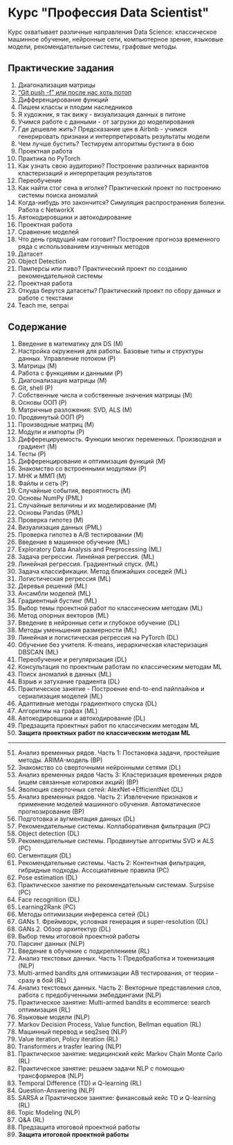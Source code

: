 # Курс "Профессия Data Scientist"

Курс охватывает различные направления Data Science: классическое машинное обучение, нейронные сети, компьютерное зрение, языковые модели, рекомендательные системы, графовые методы.

## Практические задания
01. Диагонализация матрицы
02. [“Git push -f” или после нас хоть потоп](https://github.com/evgpat/edu_otus_ds/blob/main/homework_02.ipynb)
03. Дифференцирование функций
04. Пишем классы и плодим наследников
05. Я художник, я так вижу - визуализация данных в питоне
06. Учимся работе с данными - от загрузки до моделирования
07. Где дешевле жить? Предсказание цен в Airbnb - учимся генерировать признаки и интерпретировать результаты модели
08. Чем лучше бустить? Тестируем алгоритмы бустинга в бою
09. Проектная работа
10. Практика по PyTorch
11. Как узнать свою аудиторию? Построение различных вариантов кластеризаций и интерпретация результатов
12. Переобучение
13. Как найти стог сена в иголке? Практический проект по построению системы поиска аномалий
14. Когда-нибудь это закончится? Симуляция распространения болезни. Работа с NetworkX
15. Автокодировщики и автокодирование
16. Проектная работа
17. Сравнение моделей
18. Что день грядущий нам готовит? Построение прогноза временного ряда с использованием изученных методов
19. Датасет
20. Object Detection
21. Памперсы или пиво? Практический проект по созданию рекомендательной системы
22. Проектная работа
23. Откуда берутся датасеты? Практический проект по сбору данных и работе с текстами
24. Teach me, senpai

## Содержание

01. Введение в математику для DS (M)
02. Настройка окружения для работы. Базовые типы и структуры данных. Управление потоком (P)
03. Матрицы (M)
04. Работа с функциями и данными (P)
05. Диагонализация матрицы (M)
06. Git, shell (P)
07. Собственные числа и собственные значения матрицы (M)
08. Основы ООП (P)
09. Матричные разложения: SVD, ALS (M)
10. Продвинутый ООП (P)
11. Производные матриц (M)
12. Модули и импорты (P)
13. Дифферецируемость. Функции многих переменных. Производная и градиент (M)
14. Тесты (P)
15. Дифференцирование и оптимизация функций (M)
16. Знакомство со встроенными модулями (P)
17. МНК и ММП (M)
18. Файлы и сеть (P)
19. Случайные события, вероятность (M)
20. Основы NumPy (PML)
21. Случайные величины и их моделирование (M)
22. Основы Pandas (PML)
23. Проверка гипотез (M)
24. Визуализация данных (PML)
25. Проверка гипотез в А/В тестировании (M)
26. Введение в машинное обучение (ML)
27. Exploratory Data Analysis and Preprocessing (ML)
28. Задача регрессии. Линейная регрессия. (ML)
29. Линейная регрессия. Градиентный спуск. (ML)
30. Задача классификации. Метод ближайших соседей (ML)
31. Логистическая регрессия (ML)
32. Деревья решений (ML)
33. Ансамбли моделей (ML)
34. Градиентный бустинг (ML)
35. Выбор темы проектной работ по классическим методам (ML)
36. Метод опорных векторов (ML)
37. Введение в нейронные сети и глубокое обучение (DL)
38. Методы уменьшения размерности (ML)
39. Линейная и логистическая регрессия на PyTorch (DL)
40. Обучение без учителя. K-means, иерархическая кластеризация DBSCAN (ML)
41. Переобучение и регуляризация (DL)
42. Консультация по проектным работам по классическим методам ML
43. Поиск аномалий в данных (ML)
44. Взрыв и затухание градиента (DL)
45. Практическое занятие - Построение end-to-end пайплайнов и сериализация моделей (ML)
46. Адаптивные методы градиентного спуска (DL)
47. Алгоритмы на графах (ML)
48. Автокодировщики и автокодирование (DL)
49. Предзащита проектных работ по классическим методам ML
50. **Защита проектных работ по классическим методам ML**

___
51. Анализ временных рядов. Часть 1: Постановка задачи, простейшие методы. ARIMA-модель (ВР)
52. Знакомство со сверточными нейронными сетями (DL)
53. Анализ временных рядов Часть 3: Кластеризация временных рядов (ищем связанные котировки акций) (ВР)
54. Эволюция сверточных сетей: AlexNet->EfficientNet (DL)
55. Анализ временных рядов. Часть 2: Извлечение признаков и применение моделей машинного обучения. Автоматическое прогнозирование (ВР)
56. Подготовка и аугментация данных (DL)
57. Рекомендательные системы. Коллаборативная фильтрация (РС)
58. Object detection (DL)
59. Рекомендательные системы. Продвинутые алгоритмы SVD и ALS (РС)
60. Сегментация (DL)
61. Рекомендательные системы. Часть 2: Контентная фильтрация, гибридные подходы. Ассоциативные правила (РС)
62. Pose estimation (DL)
63. Практическое занятие по рекомендательным системам. Surpsise (РС)
64. Face recognition (DL)
65. Learning2Rank (РС)
66. Методы оптимизации инференса сетей (DL)
67. GANs 1. Фреймворк, условная генерация и super-resolution (DL)
68. GANs 2. Обзор архитектур (DL)
69. Выбор темы итоговой проектной работы
70. Парсинг данных (NLP)
71. Введение в обучение с подкреплением (RL)
72. Анализ текстовых данных. Часть 1: Предобработка и токенизация (NLP)
73. Multi-armed bandits для оптимизации AB тестирования, от теории - сразу в бой (RL)
74. Анализ текстовых данных. Часть 2: Векторные представления слов, работа с предобученными эмбеддингами (NLP)
75. Практическое занятие: Multi-armed bandits в ecommerce: search оптимизация (RL)
76. Языковые модели (NLP)
77. Markov Decision Process, Value function, Bellman equation (RL)
78. Машинный перевод и seq2seq (NLP)
79. Value iteration, Policy iteration (RL)
80. Transformers и trasfer learing (NLP)
81. Практическое занятие: медицинский кейс Markov Chain Monte Carlo (RL)
82. Практическое занятие: решаем задачи NLP с помощью трансформеров (NLP)
83. Temporal Difference (TD) и Q-learning (RL)
84. Question-Answering (NLP)
85. SARSA и Практическое занятие: финансовый кейс TD и Q-learning (RL)
86. Topic Modeling (NLP)
87. Q&A (RL)
88. Предзащита итоговой проектной работы
89. **Защита итоговой проектной работы**
